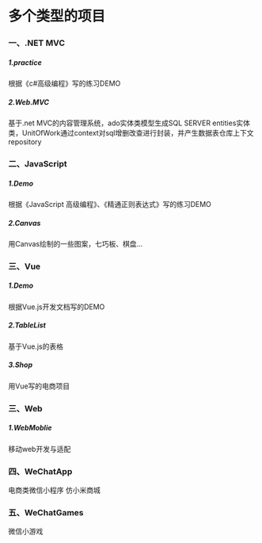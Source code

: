 # 多个类型的项目


### 一、.NET MVC
##### 1.practice
根据《c#高级编程》写的练习DEMO
##### 2.Web.MVC
基于.net MVC的内容管理系统，ado实体类模型生成SQL SERVER entities实体类，UnitOfWork通过context对sql增删改查进行封装，并产生数据表仓库上下文repository

### 二、JavaScript
##### 1.Demo
根据《JavaScript 高级编程》、《精通正则表达式》写的练习DEMO
##### 2.Canvas
用Canvas绘制的一些图案，七巧板、棋盘...

### 三、Vue
##### 1.Demo
根据Vue.js开发文档写的DEMO

##### 2.TableList
基于Vue.js的表格

##### 3.Shop
用Vue写的电商项目

### 三、Web
##### 1.WebMoblie
移动web开发与适配

### 四、WeChatApp
电商类微信小程序 仿小米商城 

### 五、WeChatGames
微信小游戏
